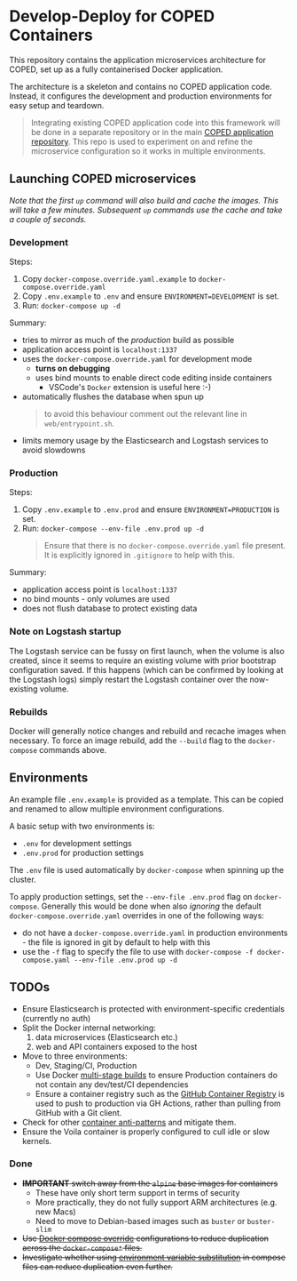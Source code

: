 # Develop-Deploy for COPED Containers

This repository contains the application microservices architecture for COPED, set up as a fully containerised Docker application.

The architecture is a skeleton and contains no COPED application code. Instead, it configures the development and production environments for easy setup and teardown.

> Integrating existing COPED application code into this framework will be done in a separate repository or in the main [COPED application repository](https://github.com/cogent-computing/COPED). This repo is used to experiment on and refine the microservice configuration so it works in multiple environments.




## Launching COPED microservices

_Note that the first `up` command will also build and cache the images. This will take a few minutes. Subsequent `up` commands use the cache and take a couple of seconds._

### Development

Steps:

1. Copy `docker-compose.override.yaml.example` to `docker-compose.override.yaml`
2. Copy `.env.example` to `.env` and ensure `ENVIRONMENT=DEVELOPMENT` is set.
3. Run: `docker-compose up -d`

Summary:

* tries to mirror as much of the _production_ build as possible
* application access point is `localhost:1337`
* uses the `docker-compose.override.yaml` for development mode
    - __turns on debugging__
    - uses bind mounts to enable direct code editing inside containers
        - VSCode's `Docker` extension is useful here :-)
* automatically flushes the database when spun up
    > to avoid this behaviour comment out the relevant line in `web/entrypoint.sh`.
* limits memory usage by the Elasticsearch and Logstash services to avoid slowdowns

### Production

Steps:

1. Copy `.env.example` to `.env.prod` and ensure `ENVIRONMENT=PRODUCTION` is set.
2. Run: `docker-compose --env-file .env.prod up -d`
    > Ensure that there is no `docker-compose.override.yaml` file present. It is explicitly ignored in `.gitignore` to help with this.

Summary:

* application access point is `localhost:1337`
* no bind mounts - only volumes are used
* does not flush database to protect existing data

### Note on Logstash startup

The Logstash service can be fussy on first launch, when the volume is also created, since it seems to require an existing volume with prior bootstrap configuration saved. If this happens (which can be confirmed by looking at the Logstash logs) simply restart the Logstash container over the now-existing volume.

### Rebuilds

Docker will generally notice changes and rebuild and recache images when necessary. To force an image rebuild, add the `--build` flag to the `docker-compose` commands above.




## Environments

An example file `.env.example` is provided as a template. This can be copied and renamed to allow multiple environment configurations.

A basic setup with two environments is:

- `.env` for development settings
- `.env.prod` for production settings

The `.env` file is used automatically by `docker-compose` when spinning up the cluster.

To apply production settings, set the `--env-file .env.prod` flag on `docker-compose`. Generally this would be done when also _ignoring_ the default `docker-compose.override.yaml` overrides in one of the following ways:

- do not have a `docker-compose.override.yaml` in production environments - the file is ignored in git by default to help with this
- use the `-f` flag to specify the file to use with `docker-compose -f docker-compose.yaml --env-file .env.prod up -d`




## TODOs

- Ensure Elasticsearch is protected with environment-specific credentials (currently no auth)
- Split the Docker internal networking:
    1. data microservices (Elasticsearch etc.)
    2. web and API containers exposed to the host 
- Move to three environments:
    - Dev, Staging/CI, Production
    - Use Docker [multi-stage builds](https://docs.docker.com/develop/develop-images/multistage-build/) to ensure Production containers do not contain any dev/test/CI dependencies
    - Ensure a container registry such as the [GitHub Container Registry](https://ghcr.io) is used to push to production via GH Actions, rather than pulling from GitHub with a Git client.
- Check for other [container anti-patterns](https://codefresh.io/containers/docker-anti-patterns/) and mitigate them.
- Ensure the Voila container is properly configured to cull idle or slow kernels.


### Done


- ~~**IMPORTANT** switch away from the `alpine` base images for containers~~
    - These have only short term support in terms of security
    - More practically, they do not fully support ARM architectures (e.g. new Macs)
    - Need to move to Debian-based images such as `buster` or `buster-slim`
- ~~Use [Docker compose override](https://docs.docker.com/compose/extends/) configurations to reduce duplication across the `docker-compose*` files.~~
- ~~Investigate whether using [environment variable substitution](https://docs.docker.com/compose/environment-variables/) in compose files can reduce duplication even further.~~
